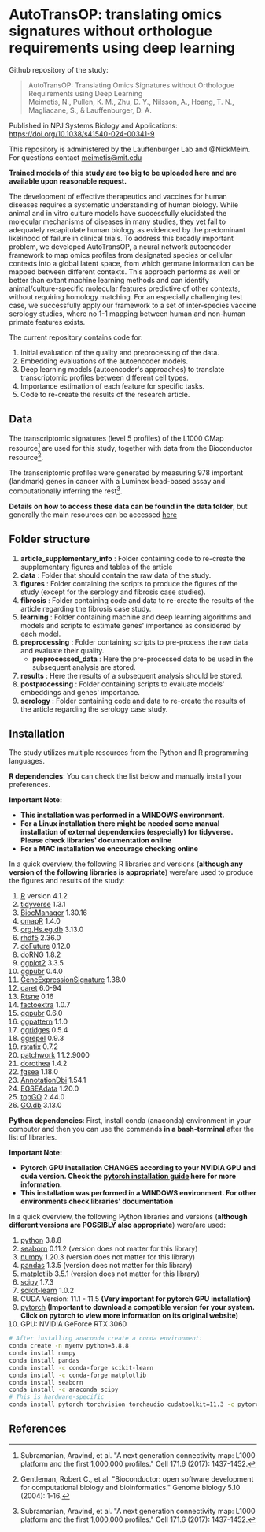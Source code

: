 # AutoTransOP: translating omics signatures without orthologue requirements using deep learning
Github repository of the study:
> AutoTransOP: Translating Omics Signatures without Orthologue Requirements using Deep Learning <br>
> Meimetis, N., Pullen, K. M., Zhu, D. Y., Nilsson, A., Hoang, T. N., Magliacane, S., & Lauffenburger, D. A.</sup>

Published in NPJ Systems Biology and Applications: https://doi.org/10.1038/s41540-024-00341-9

This repository is administered by the Lauffenburger Lab and @NickMeim. For questions contact meimetis@mit.edu

**Trained models of this study are too big to be uploaded here and are available upon reasonable request.**

The development of effective therapeutics and vaccines for human diseases requires a systematic understanding of human biology. While animal and in vitro culture models have successfully elucidated the molecular mechanisms of diseases in many studies, they yet fail to adequately recapitulate human biology as evidenced by the predominant likelihood of failure in clinical trials. To address this broadly important problem, we developed AutoTransOP, a neural network autoencoder framework to map omics profiles from designated species or cellular contexts into a global latent space, from which germane information can be mapped between different contexts. This approach performs as well or better than extant machine learning methods and can identify animal/culture-specific molecular features predictive of other contexts, without requiring homology matching. For an especially challenging test case, we successfully apply our framework to a set of inter-species vaccine serology studies, where no 1-1 mapping between human and non-human primate features exists.

The current repository contains code for:
1. Initial evaluation of the quality and preprocessing of the data.
2. Embedding evaluations of the autoencoder models.
3. Deep learning models (autoencoder's approaches) to translate transcriptomic profiles between different cell types.
4. Importance estimation of each feature for specific tasks.
5. Code to re-create the results of the research article.

## Data
The transcriptomic signatures (level 5 profiles) of the L1000 CMap resource[^1] are used for this study, together with data from the Bioconductor resource[^2].

The transcriptomic profiles were generated by measuring 978 important (landmark) genes in cancer with a Luminex bead-based assay and computationally inferring the rest[^1]. 

**Details on how to access these data can be found in the data folder**, but generally the main resources can be accessed [here](https://clue.io/data/CMap2020?fbclid=IwAR1Uc379nDYELH8lYU9MPI9TiAT3054_55g72Ymbgm7FAW7WZnPD3YBCXeI#LINCS2020)

## Folder structure
1. **article_supplementary_info** : Folder containing code to re-create the supplementary figures and tables of the article
2. **data** : Folder that should contain the raw data of the study.
3. **figures** : Folder containing the scripts to produce the figures of the study (except for the serology and fibrosis case studies).
4. **fibrosis** : Folder containing code and data to re-create the results of the article regarding the fibrosis case study.
5. **learning** : Folder containing machine and deep learning algorithms and models and scripts to estimate genes' importance as considered by each model.
6. **preprocessing** : Folder containing scripts to pre-process the raw data and evaluate their quality.
	* **preprocessed_data** : Here the pre-processed data to be used in the subsequent analysis are stored.
7. **results** : Here the results of a subsequent analysis should be stored.
8. **postprocessing** : Folder containing scripts to evaluate models' embeddings and genes' importance.
9. **serology** : Folder containing code and data to re-create the results of the article regarding the serology case study.

## Installation
The study utilizes multiple resources from the Python and R programming languages.

**R dependencies**: 
You can check the list below and manually install your preferences.

**Important Note:**
* **This installation was performed in a WINDOWS environment.** 
* **For a Linux installation there might be needed some manual installation of external dependencies (especially) for tidyverse. Please check libraries' documentation online**
* **For a MAC installation we encourage checking online**

In a quick overview, the following R libraries and versions (**although any version of the following libraries is appropriate**) were/are used to produce the figures and results of the study:
1. [R](https://cran.r-project.org/bin/windows/base/) version 4.1.2
2. [tidyverse](https://www.tidyverse.org/packages/) 1.3.1
3. [BiocManager](https://www.bioconductor.org/install/) 1.30.16
4. [cmapR](https://bioconductor.org/packages/release/bioc/html/cmapR.html) 1.4.0
5. [org.Hs.eg.db](https://bioconductor.org/packages/release/data/annotation/html/org.Hs.eg.db.html) 3.13.0
6. [rhdf5](https://bioconductor.org/packages/release/bioc/html/rhdf5.html) 2.36.0
7. [doFuture](https://cran.r-project.org/web/packages/doFuture/index.html) 0.12.0
8. [doRNG](https://cran.r-project.org/web/packages/doRNG/index.html) 1.8.2
9. [ggplot2](https://ggplot2.tidyverse.org/) 3.3.5
10. [ggpubr](https://www.rdocumentation.org/packages/ggpubr/versions/0.4.0) 0.4.0
11. [GeneExpressionSignature](https://www.bioconductor.org/packages/release/bioc/html/GeneExpressionSignature.html) 1.38.0
12. [caret](https://cran.r-project.org/web/packages/caret/index.html) 6.0-94
13. [Rtsne](https://cran.r-project.org/web/packages/Rtsne/index.html) 0.16
14. [factoextra](https://cran.r-project.org/web/packages/factoextra/index.html) 1.0.7
15. [ggpubr](https://rpkgs.datanovia.com/ggpubr/) 0.6.0
16. [ggpattern](https://coolbutuseless.github.io/package/ggpattern/) 1.1.0
17. [ggridges](https://cran.r-project.org/web/packages/ggridges/vignettes/introduction.html) 0.5.4
18. [ggrepel](https://cran.r-project.org/web/packages/ggrepel/vignettes/ggrepel.html) 0.9.3
19. [rstatix](https://cran.r-project.org/web/packages/rstatix/index.html) 0.7.2
20. [patchwork](https://patchwork.data-imaginist.com/) 1.1.2.9000
21. [dorothea](https://saezlab.github.io/dorothea/) 1.4.2
22. [fgsea](https://bioconductor.org/packages/release/bioc/html/fgsea.html) 1.18.0
23. [AnnotationDbi](https://bioconductor.org/packages/release/bioc/html/AnnotationDbi.html) 1.54.1
24. [EGSEAdata](http://bioconductor.org/packages/release/data/experiment/html/EGSEAdata.html) 1.20.0
25. [topGO](http://bioconductor.org/packages/release/bioc/html/topGO.html) 2.44.0
26. [GO.db](https://bioconductor.org/packages/release/data/annotation/html/GO.db.html) 3.13.0

**Python dependencies**: 
First, install conda (anaconda) environment in your computer and then you can use the commands **in a bash-terminal** after the list of libraries.

**Important Note:**
* **Pytorch GPU installation CHANGES according to your NVIDIA GPU and cuda version. Check the [pytorch installation guide](https://pytorch.org/get-started/locally/) here for more information.**
* **This installation was performed in a WINDOWS environment. For other environments check libraries' documentation** 

In a quick overview, the following Python libraries and versions (**although different versions are POSSIBLY also appropriate**) were/are used:
1. [python](https://www.python.org/downloads/) 3.8.8
2. [seaborn](https://seaborn.pydata.org/installing.html) 0.11.2 (version does not matter for this library)
3. [numpy](https://numpy.org/install/) 1.20.3 (version does not matter for this library)
4. [pandas](https://pandas.pydata.org/docs/getting_started/install.html) 1.3.5 (version does not matter for this library)
5. [matplotlib](https://anaconda.org/conda-forge/matplotlib) 3.5.1 (version does not matter for this library)
6. [scipy](https://anaconda.org/anaconda/scipy) 1.7.3
7. [scikit-learn](https://scikit-learn.org/stable/install.html) 1.0.2
8. CUDA Version: 11.1 - 11.5 **(Very important for pytorch GPU installation)**
9. [pytorch](https://pytorch.org/get-started/locally/) **(Important to download a compatible version for your system. Click on pytorch to view more information on its original website)**
10. GPU: NVIDIA GeForce RTX 3060

```bash
# After installing anaconda create a conda environment:
conda create -n myenv python=3.8.8
conda install numpy
conda install pandas
conda install -c conda-forge scikit-learn
conda install -c conda-forge matplotlib
conda install seaborn
conda install -c anaconda scipy
# This is hardware-specific
conda install pytorch torchvision torchaudio cudatoolkit=11.3 -c pytorch
```


## References
[^1]: Subramanian, Aravind, et al. "A next generation connectivity map: L1000 platform and the first 1,000,000 profiles." Cell 171.6 (2017): 1437-1452.
[^2]: Gentleman, Robert C., et al. "Bioconductor: open software development for computational biology and bioinformatics." Genome biology 5.10 (2004): 1-16.
